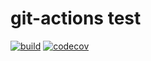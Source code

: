 # git-actions test

[![build](https://github.com/MartinSchubert04/git-actions/actions/workflows/build.yml/badge.svg)](https://github.com/MartinSchubert04/git-actions/actions/workflows/build.yml)
[![codecov](https://codecov.io/gh/MartinSchubert04/git-actions/graph/badge.svg?token=IM5HHI4J1A)](https://codecov.io/gh/MartinSchubert04/git-actions)

